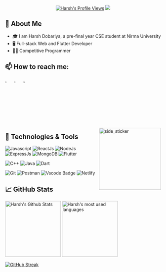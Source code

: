 
<!-- Intro -->
<!-- Hi there! <img src="https://raw.githubusercontent.com/MartinHeinz/MartinHeinz/master/wave.gif" width="30px"> . I am a competitive programmer and full stack web developer.  -->


<!-- Other Stats -->
<p align="center">
<!--   <a href="https://codeforces.com/profile/Harshil_"><img src="https://cp-logo.vercel.app/codeforces/Harshil_"/></a> -->
  <a href="https://github.com/HD1511/"><img src="https://komarev.com/ghpvc/?username=HD1511" alt="Harsh's Profile Views" /></a>
  <a href="https://github.com/HD1511/"><img src="https://img.shields.io/github/followers/HD1511?style=flat&color=red&label=GitHub%20Followers%20"/></a>
</p>

## 📖 About Me
- 🎓 I am Harsh Dobariya, a pre-final year CSE student at Nirma University
- 🖥 Full-stack Web and Flutter Developer
- 👨‍💻 Competitive Programmer 
 
<!-- - Candidate Master @Codeforces [Harshil_](https://codeforces.com/profile/Harshil_) -->


<!-- links to social media icons -->
## 📫 How to reach me:
  
[<img src="https://img.icons8.com/color/48/000000/linkedin.png" width="3.5%"/>](https://www.linkedin.com/in/harsh-dobariya-718908226/) 
&nbsp; <a href="mailto:harshdob937@gmail.com"><img src="https://img.icons8.com/fluent/48/000000/gmail.png" width="3.5%"/></a>
&nbsp; [<img src="https://img.icons8.com/fluent/48/000000/instagram-new.png" width="3.5%"/>](https://www.instagram.com/ll_harsh_dobariya_ll/) 
<!-- &nbsp; [<img src="https://github.com/sciencepal/sciencepal/blob/master/assets/discord-round.svg" width="3.5%"/>](https://discordapp.com/users/693479853822967828/) -->

<!-- Graph GIF -->
<img align="right" width=200px height=200px alt="side_sticker" src="https://media.giphy.com/media/TEnXkcsHrP4YedChhA/giphy.gif" />
  
## 🔧 Technologies & Tools
![Javascript](https://img.shields.io/badge/JavaScript-323330?style=for-the-badge&logo=javascript&logoColor=F7DF1E)
![ReactJs](https://img.shields.io/badge/React-20232A?style=for-the-badge&logo=react&logoColor=61DAFB)
![NodeJs](https://img.shields.io/badge/Node.js-43853D?style=for-the-badge&logo=node.js&logoColor=white)
![ExpressJs](https://img.shields.io/badge/Express.js-404D59?style=for-the-badge)
![MongoDB](https://img.shields.io/badge/MongoDB-white?style=for-the-badge&logo=mongodb&logoColor=4EA94B)
![Flutter](https://img.shields.io/badge/Flutter-20232A?style=for-the-badge&logo=flutter&logoColor=0057E7)
  
![C++](https://img.shields.io/badge/C%2B%2B-00599C?style=for-the-badge&logo=c%2B%2B&logoColor=white)
![Java](https://img.shields.io/badge/Java-ED8B00?style=for-the-badge&logo=java&logoColor=white)
![Dart](https://img.shields.io/badge/dart-323330?style=for-the-badge&logo=dart&logoColor=6AB8B3)

![Git](https://img.shields.io/badge/Git-F05032?style=for-the-badge&logo=git&logoColor=white)
![Postman](https://img.shields.io/badge/Postman-FF6C37?style=for-the-badge&logo=Postman&logoColor=white)
![Vscode Badge](https://img.shields.io/badge/VSCode-0078D4?style=for-the-badge&logo=visual%20studio%20code&logoColor=white)
![Netlify](https://img.shields.io/badge/Netlify-00C7B7?style=for-the-badge&logo=netlify&logoColor=white)
  
## &#x1f4c8; GitHub Stats
  
<span width="100%" stlye="text-align: center;">
  <img src="https://github-readme-stats.vercel.app/api?username=HD1511&show_icons=true&theme=tokyonight" alt="Harsh's Github Stats" height="180px" />
  <img src="https://github-readme-stats.vercel.app/api/top-langs/?username=HD1511&layout=compact&theme=tokyonight" alt="Harsh's most used languages" height="180px" />
</span>

[![GitHub Streak](https://streak-stats.demolab.com?user=HD1511&theme=dark&border_radius=5&mode=weekly&card_width=1000)](https://git.io/streak-stats)
<!--   
<!-- Other Stats -->

<!-- Another version of Github Stats -->
<!-- <a href="https://github.com/harshil-270/harshil-270">
  <img align="center" src="https://github-readme-stats.vercel.app/api/top-langs/?username=harshil-270&hide=shell&title_color=ffffff&text_color=c9cacc&icon_color=2bbc8a&bg_color=1d1f21" />
</a>
<a href="https://github.com/harshil-270/harshil-270">
  <img align="center" src="https://github-readme-stats.vercel.app/api?username=harshil-270&show_icons=true&line_height=27&count_private=true&title_color=ffffff&text_color=c9cacc&icon_color=2bbc8a&bg_color=1d1f21" alt="Harshil's GitHub Stats" />
</a> -->
  
<!-- Github Repo Tabs -->
<!-- <a href="https://github.com/harshil-270/Algorithm-Visualizer">
  <img align="center" src="https://github-readme-stats.vercel.app/api/pin/?username=harshil-270&repo=Algorithm-Visualizer&title_color=ffffff&text_color=c9cacc&icon_color=2bbc8a&bg_color=1d1f21" />
</a>

<a href="https://github.com/harshil-270/ChatApp">
  <img align="center" src="https://github-readme-stats.vercel.app/api/pin/?username=harshil-270&repo=ChatApp&title_color=ffffff&text_color=c9cacc&icon_color=2bbc8a&bg_color=1d1f21" />
</a>  -->


[2]: https://github.com/HD1511
[3]: https://www.linkedin.com/in/harsh-dobariya-718908226/


<!-- Resources -->
<!-- Icons: https://simpleicons.org/ -->
<!-- GitHub Stats: https://github.com/anuraghazra/github-readme-stats -->
<!-- Emojis: https://emojipedia.org/emoji/ -->
<!-- HTML Emojis: https://www.fileformat.info/index.htm -->
<!-- Shields: https://shields.io/ -->
<!-- Awesome GitHub Profile README: https://github.com/abhisheknaiidu/awesome-github-profile-readme -->
<!--

**HD511/HD1511** is a ✨ _special_ ✨ repository because its `README.md` (this file) appears on your GitHub profile.

Here are some ideas to get you started:

- 🔭 I’m currently working on ...
- 🌱 I’m currently learning ...
- 👯 I’m looking to collaborate on ...
- 🤔 I’m looking for help with ...
- 💬 Ask me about ...
- 📫 How to reach me: ...
- 😄 Pronouns: ...
- ⚡ Fun fact: ...
-->

